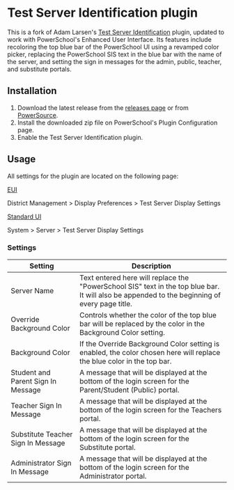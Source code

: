 # Test Server Identification plugin

This is a fork of Adam Larsen's
[Test Server Identification](https://support.powerschool.com/exchange/view.action?download.id=728)
plugin, updated to work with PowerSchool's Enhanced User Interface. Its features include
recoloring the top blue bar of the PowerSchool UI using a revamped color picker, replacing the
PowerSchool SIS text in the blue bar with the name of the server, and setting the sign in
messages for the admin, public, teacher, and substitute portals.

## Installation

1. Download the latest release from the
   [releases page](https://github.com/schaubda/test-server-id/releases) or from
   [PowerSource](https://support.powerschool.com/exchange/view.action?download.id=1294).
2. Install the downloaded zip file on PowerSchool's Plugin Configuration page.
3. Enable the Test Server Identification plugin.

## Usage

All settings for the plugin are located on the following page:

<ins>EUI</ins>

District Management > Display Preferences > Test Server Display Settings

<ins>Standard UI</ins>

System > Server > Test Server Display Settings

### Settings

| Setting                            | Description                                                                                                                                   |
|------------------------------------|-----------------------------------------------------------------------------------------------------------------------------------------------|
| Server Name                        | Text entered here will replace the "PowerSchool SIS" text in the top blue bar. It will also be appended to the beginning of every page title. |
| Override Background Color          | Controls whether the color of the top blue bar will be replaced by the color in the Background Color setting.                                 |
| Background Color                   | If the Override Background Color setting is enabled, the color chosen here will replace the blue color in the top bar.                        |
| Student and Parent Sign In Message | A message that will be displayed at the bottom of the login screen for the Parent/Student (Public) portal.                                    |
| Teacher Sign In Message            | A message that will be displayed at the bottom of the login screen for the Teachers portal.                                                   |
| Substitute Teacher Sign In Message | A message that will be displayed at the bottom of the login screen for the Substitute portal.                                                 |
| Administrator Sign In Message      | A message that will be displayed at the bottom of the login screen for the Administrator portal.                                              |